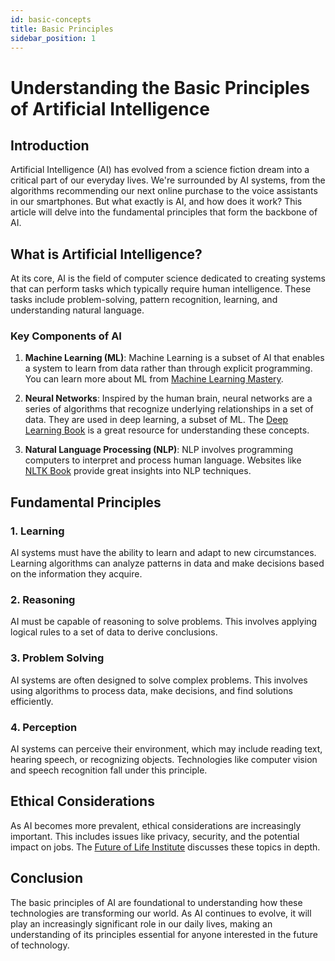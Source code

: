 ```yaml
---
id: basic-concepts
title: Basic Principles
sidebar_position: 1
---
```


# Understanding the Basic Principles of Artificial Intelligence

## Introduction
Artificial Intelligence (AI) has evolved from a science fiction dream into a critical part of our everyday lives. We're surrounded by AI systems, from the algorithms recommending our next online purchase to the voice assistants in our smartphones. But what exactly is AI, and how does it work? This article will delve into the fundamental principles that form the backbone of AI.

## What is Artificial Intelligence?
At its core, AI is the field of computer science dedicated to creating systems that can perform tasks which typically require human intelligence. These tasks include problem-solving, pattern recognition, learning, and understanding natural language. 

### Key Components of AI
1. **Machine Learning (ML)**: Machine Learning is a subset of AI that enables a system to learn from data rather than through explicit programming. You can learn more about ML from [Machine Learning Mastery](https://machinelearningmastery.com/what-is-machine-learning/).

2. **Neural Networks**: Inspired by the human brain, neural networks are a series of algorithms that recognize underlying relationships in a set of data. They are used in deep learning, a subset of ML. The [Deep Learning Book](http://www.deeplearningbook.org/) is a great resource for understanding these concepts.

3. **Natural Language Processing (NLP)**: NLP involves programming computers to interpret and process human language. Websites like [NLTK Book](http://www.nltk.org/book/) provide great insights into NLP techniques.

## Fundamental Principles
### 1. Learning
AI systems must have the ability to learn and adapt to new circumstances. Learning algorithms can analyze patterns in data and make decisions based on the information they acquire.

### 2. Reasoning
AI must be capable of reasoning to solve problems. This involves applying logical rules to a set of data to derive conclusions. 

### 3. Problem Solving
AI systems are often designed to solve complex problems. This involves using algorithms to process data, make decisions, and find solutions efficiently.

### 4. Perception
AI systems can perceive their environment, which may include reading text, hearing speech, or recognizing objects. Technologies like computer vision and speech recognition fall under this principle.

## Ethical Considerations
As AI becomes more prevalent, ethical considerations are increasingly important. This includes issues like privacy, security, and the potential impact on jobs. The [Future of Life Institute](https://futureoflife.org/) discusses these topics in depth.

## Conclusion
The basic principles of AI are foundational to understanding how these technologies are transforming our world. As AI continues to evolve, it will play an increasingly significant role in our daily lives, making an understanding of its principles essential for anyone interested in the future of technology.